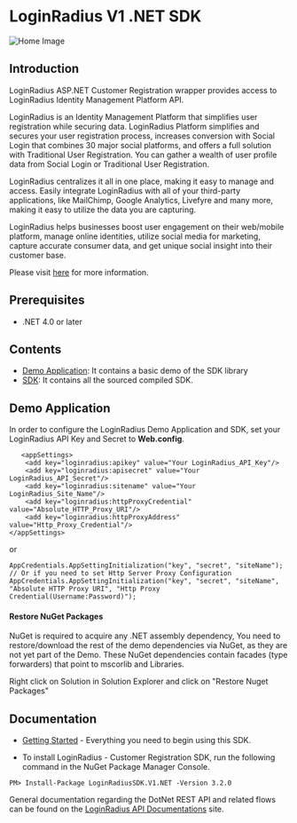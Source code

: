 # LoginRadius V1 .NET SDK


![Home Image](http://docs.lrcontent.com/resources/github/banner-1544x500.png)

## Introduction ##

LoginRadius ASP.NET Customer Registration wrapper provides access to LoginRadius Identity Management Platform API.

LoginRadius is an Identity Management Platform that simplifies user registration while securing data. LoginRadius Platform simplifies and secures your user registration process, increases conversion with Social Login that combines 30 major social platforms, and offers a full solution with Traditional User Registration. You can gather a wealth of user profile data from Social Login or Traditional User Registration. 

LoginRadius centralizes it all in one place, making it easy to manage and access. Easily integrate LoginRadius with all of your third-party applications, like MailChimp, Google Analytics, Livefyre and many more, making it easy to utilize the data you are capturing.

LoginRadius helps businesses boost user engagement on their web/mobile platform, manage online identities, utilize social media for marketing, capture accurate consumer data, and get unique social insight into their customer base.

Please visit [here](http://www.loginradius.com/) for more information.


## Prerequisites

* .NET 4.0 or later


## Contents ##

* [Demo Application](https://github.com/LoginRadius/dot-net-sdk/tree/api-v1/demo): It contains a basic demo of the SDK
library
* [SDK](https://github.com/LoginRadius/dot-net-sdk/tree/api-v1/LoginRadiusSDK): It contains all the sourced compiled SDK.

## Demo Application

In order to configure the LoginRadius Demo Application and SDK, set your LoginRadius API Key and Secret to **Web.config**.
```
   <appSettings>
    <add key="loginradius:apikey" value="Your LoginRadius_API_Key"/>
    <add key="loginradius:apisecret" value="Your LoginRadius_API_Secret"/>
    <add key="loginradius:sitename" value="Your LoginRadius_Site_Name"/>
    <add key="loginradius:httpProxyCredential" value="Absolute_HTTP_Proxy_URI"/>
    <add key="loginradius:httpProxyAddress" value="Http_Proxy_Credential"/>
</appSettings>
```
or

```
AppCredentials.AppSettingInitialization("key", "secret", "siteName"); 
// Or if you need to set Http Server Proxy Configuration
AppCredentials.AppSettingInitialization("key", "secret", "siteName", "Absolute HTTP Proxy URI", "Http Proxy Credential(Username:Password)");
```

#### Restore NuGet Packages

NuGet is required to acquire any .NET assembly dependency, You need to restore/download the rest of the demo dependencies via NuGet, as they are not yet part of the Demo. These NuGet dependencies contain facades (type forwarders) that point to mscorlib and Libraries.

Right click on Solution in Solution Explorer and click on "Restore Nuget Packages"

## Documentation

* [Getting Started](https://docs.loginradius.com/api/v1/sdk-libraries/aspnet) - Everything you need to begin using this SDK.

* To install LoginRadius - Customer Registration SDK, run the following command in the NuGet Package Manager Console.

```
PM> Install-Package LoginRadiusSDK.V1.NET -Version 3.2.0
```

General documentation regarding the DotNet REST API and related flows can be found on the [LoginRadius API Documentations](http://apidocs.loginradius.com/) site. 